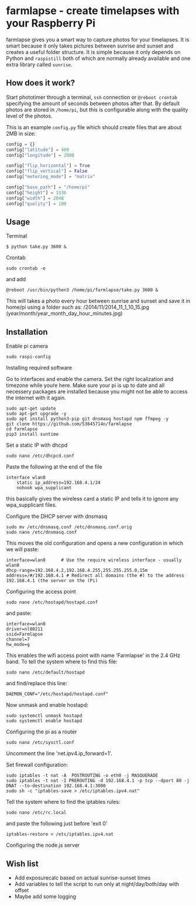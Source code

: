 farmlapse - create timelapses with your Raspberry Pi
==========

farmlapse gives you a smart way to capture photos for your timelapses. It is smart because it only takes pictures between sunrise and sunset and creates a useful folder structure. It is simple because it only depends on Python and `raspistill` both of which are normally already available and one extra library called `sunrise`.

How does it work?
------------------

Start phototimer through a terminal, `ssh` connection or `@reboot crontab` specifying the amount of seconds between photos after that. By default photos are stored in `/home/pi`, but this is configurable along with the quality level of the photos.

This is an example `config.py` file which should create files that are about 2MB in size:

```python
config = {}
config["latitude"] = 400
config["longitude"] = 2000

config["flip_horizontal"] = True
config["flip_vertical"] = False
config["metering_mode"] = "matrix"

config["base_path"] = "/home/pi"
config["height"] = 1536
config["width"] = 2048
config["quality"] = 100
```


Usage
-----
Terminal
```
$ python take.py 3600 &
```
Crontab
```
sudo crontab -e
```
and add
```
@reboot /usr/bin/python3 /home/pi/farmlapse/take.py 3600 &
```
This will takes a photo every hour between sunrise and sunset and save it in home/pi using a folder such as: /2014/11/2014_11_1_10_15.jpg (year/month/year_month_day_hour_minutes.jpg)

Installation
-----------
Enable pi camera
```
sudo raspi-config
```
Installing required software

Go to interfaces and enable the camera. Set the right localization and timezone while youŕe here.
Make sure your pi is up to date and all necessery packages are installed because you might not be able to access the internet with it again.
```
sudo apt-get update
sudo apt-get upgrade -y
sudo apt install python3-pip git dnsmasq hostapd npm ffmpeg -y
git clone https://github.com/53645714n/farmlapse
cd farmlapse
pip3 install suntime
```
Set a static IP with dhcpd
```
sudo nano /etc/dhcpcd.conf
```
Paste the following at the end of the file
```
interface wlan0
    static ip_address=192.168.4.1/24
    nohook wpa_supplicant
```
this basically gives the wireless card a static IP and tells it to ignore any wpa_supplicant files.

Configure the DHCP server with dnsmasq
```
sudo mv /etc/dnsmasq.conf /etc/dnsmasq.conf.orig
sudo nano /etc/dnsmasq.conf
```
This moves the old configuration and opens a new configuration in which we will paste:
```
interface=wlan0      # Use the require wireless interface - usually wlan0
dhcp-range=192.168.4.2,192.168.4.255,255.255.255.0,15m
address=/#/192.168.4.1 # Redirect all domains (the #) to the address 192.168.4.1 (the server on the (Pi)
```

Configuring the access point
```
sudo nano /etc/hostapd/hostapd.conf
```
and paste:
```
interface=wlan0
driver=nl80211
ssid=Farmlapse
channel=7
hw_mode=g
```
This enables the wifi access point with name 'Farmlapse' in the 2.4 GHz band. 
To tell the system where to find this file:
```
sudo nano /etc/default/hostapd
```
and find/replace this line:
```
DAEMON_CONF="/etc/hostapd/hostapd.conf"
```
Now unmask and enable hostapd:
```
sudo systemctl unmask hostapd
sudo systemctl enable hostapd
```

Configuring the pi as a router
```
sudo nano /etc/sysctl.conf
```
Uncomment the line 'net.ipv4.ip_forward=1'.

Set firewall configuration:
```
sudo iptables -t nat -A  POSTROUTING -o eth0 -j MASQUERADE
sudo iptables -t nat -I PREROUTING -d 192.168.4.1 -p tcp --dport 80 -j DNAT --to-destination 192.168.4.1:3000
sudo sh -c "iptables-save > /etc/iptables.ipv4.nat"
```
Tell the system where to find the iptables rules:
```
sudo nano /etc/rc.local
```
and paste the following just before 'exit 0'
```
iptables-restore < /etc/iptables.ipv4.nat
```

Configuring the node.js server

Wish list
---------
* Add exposurecalc based on actual sunrise-sunset times
* Add variables to tell the script to run only at night/day/both/day with offset
* Maybe add some logging
